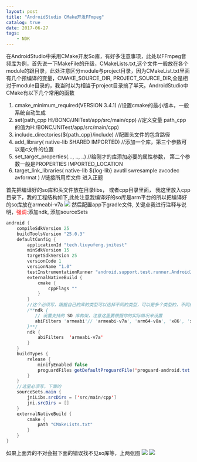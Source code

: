 ```yaml
---
layout: post
title: "AndroidStudio CMake开发FFmpeg"
catalog: true
date: 2017-06-27
tags: 
    - NDK
---
```

在AndroidStudio中采用CMake开发So库，有好多注意事项，此处以FFmpeg音频库为例，首先说一下MakeFile的升级，CMakeLists.txt,这个文件一般放在各个module的跟目录，此处注意区分module与project目录，因为CMakeList.txt里面有几个预编译的变量，CMAKE_SOURCE_DIR, PROJECT_SOURCE_DIR,全是相对于module目录的，我当时以为相当于project目录搞了半天。AndroidStudio中CMake有以下几个常用的函数
1. cmake_minimum_required(VERSION 3.4.1)     //设置cmake的最小版本，一般系统自动生成
2. set(path_cpp H:/BONC/JNITest/app/src/main/cpp)    //定义变量 path_cpp的值为H:/BONC/JNITest/app/src/main/cpp)
3. include_directories(${path_cpp}/include)      //配置头文件的包含路径
4. add_library( native-lib   SHARED IMPORTED)   //添加一个库，第三个参数可以是c文件的位置
5. set_target_properties(..., .., ..)           //给刚才的库添加必要的属性参数， 第二个参数一般是PROPERTIES IMPORTED_LOCATION
6. target_link_libraries( native-lib  ${log-lib} avutil swresample avcodec avformat )   //链接所用库文件
进入正题<!--more-->

首先把编译好的so库和头文件放在目录libs， 或者cpp目录里面， 我这里放入cpp目录下，我的工程结构如下,此处注意我编译好的so库是arm平台的所以把编译好的so库放在armeabi-v7a
![](http://of0xqj5p6.bkt.clouddn.com/2017/0627ndk.jpg)
然后配置app下gradle文件, 关键点我进行注释与说明，<font color=red>强调:</font>添加ndk, 添加sourceSets

```java
android {
    compileSdkVersion 25
    buildToolsVersion "25.0.3"
    defaultConfig {
        applicationId "tech.liuyufeng.jnitest"
        minSdkVersion 15
        targetSdkVersion 25
        versionCode 1
        versionName "1.0"
        testInstrumentationRunner "android.support.test.runner.AndroidJUnitRunner"
        externalNativeBuild {
            cmake {
                cppFlags ""
            }
        }
        //这个必须写，跟据自己的库的类型可以选择不同的类型，可以是多个类型的，不同的类型cpu的指令不一样
        /**ndk {
           // 设置支持的 SO 库构架，注意这里要根据你的实际情况来设置
           abiFilters 'armeabi'// 'armeabi-v7a', 'arm64-v8a', 'x86', 'x86_64', 'mips', 'mips64'
        }**/
        ndk {
            abiFilters  'armeabi-v7a'
        }
    }
    buildTypes {
        release {
            minifyEnabled false
            proguardFiles getDefaultProguardFile('proguard-android.txt'), 'proguard-rules.pro'
        }
    }
    //这里必须写，下面的
    sourceSets.main {
        jniLibs.srcDirs = ['src/main/cpp']
        jni.srcDirs = []
    }
    externalNativeBuild {
        cmake {
            path "CMakeLists.txt"
        }
    }
}
```

如果上面弄的不对会报下面的错误找不见so库等，上两张图
![](http://of0xqj5p6.bkt.clouddn.com/2017/0627so.png)
![](http://of0xqj5p6.bkt.clouddn.com/2017/0627erro.jpg)
